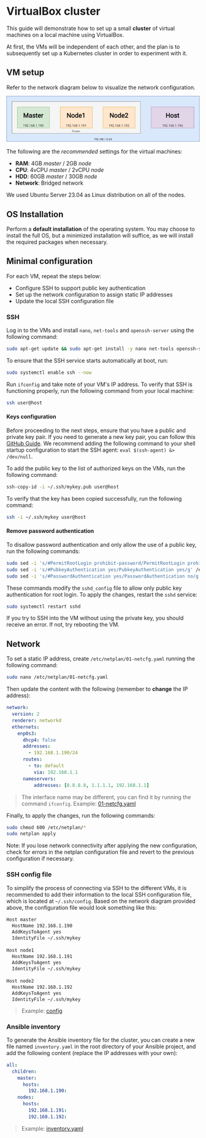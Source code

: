 # VirtualBox cluster

This guide will demonstrate how to set up a small **cluster** of virtual machines on a local machine using VirtualBox.

At first, the VMs will be independent of each other, and the plan is to subsequently set up a Kubernetes cluster in order to experiment with it.

## VM setup

Refer to the network diagram below to visualize the network configuration.

<p align="center">
  <img src="./Network.png" />
</p>

The following are the *recommended* settings for the virtual machines:

- **RAM**: 4GB *master* / 2GB *node*
- **CPU**: 4vCPU *master* / 2vCPU *node*
- **HDD**: 60GB *master* / 30GB *node*
- **Network**: Bridged network

We used Ubuntu Server 23.04 as Linux distribution on all of the nodes.

## OS Installation

Perform a **default installation** of the operating system. You may choose to install the full OS, but a minimized installation will suffice, as we will install the required packages when necessary.

## Minimal configuration

For each VM, repeat the steps below:

- Configure SSH to support public key authentication
- Set up the network configuration to assign static IP addresses
- Update the local SSH configuration file

### SSH

Log in to the VMs and install `nano`, `net-tools` and `openssh-server` using the following command:

```bash
sudo apt-get update && sudo apt-get install -y nano net-tools openssh-server
```

To ensure that the SSH service starts automatically at boot, run:

```bash
sudo systemctl enable ssh --now
```

Run `ifconfig` and take note of your VM's IP address. To verify that SSH is functioning properly, run the following command from your local machine:

```bash
ssh user@host
```

#### Keys configuration

Before proceeding to the next steps, ensure that you have a public and private key pair. If you need to generate a new key pair, you can follow this [GitHub Guide](https://docs.github.com/en/authentication/connecting-to-github-with-ssh/generating-a-new-ssh-key-and-adding-it-to-the-ssh-agent#generating-a-new-ssh-key). We recommend adding the following command to your shell startup configuration to start the SSH agent:  `eval $(ssh-agent) &> /dev/null`.

To add the public key to the list of authorized keys on the VMs, run the following command:

```bash
ssh-copy-id -i ~/.ssh/mykey.pub user@host
```

To verify that the key has been copied successfully, run the following command:

```bash
ssh -i ~/.ssh/mykey user@host
```

#### Remove password authentication

To disallow password authentication and only allow the use of a public key, run the following commands:

```bash
sudo sed -i 's/#PermitRootLogin prohibit-password/PermitRootLogin prohibit-password/g' /etc/ssh/sshd_config
sudo sed -i 's/#PubkeyAuthentication yes/PubkeyAuthentication yes/g' /etc/ssh/sshd_config
sudo sed -i 's/#PasswordAuthentication yes/PasswordAuthentication no/g' /etc/ssh/sshd_config
```

These commands modify the `sshd_config` file to allow only public key authentication for root login. To apply the changes, restart the `sshd` service:

```bash
sudo systemctl restart sshd
```

If you try to SSH into the VM without using the private key, you should receive an error. If not, try rebooting the VM.

## Network

To set a static IP address, create `/etc/netplan/01-netcfg.yaml` running the following command:

```bash
sudo nano /etc/netplan/01-netcfg.yaml
```

Then update the content with the following (remember to **change** the IP address):

```yaml
network:
  version: 2
  renderer: networkd
  ethernets:
    enp0s3:
      dhcp4: false
      addresses:
        - 192.168.1.190/24
      routes:
        - to: default
          via: 192.168.1.1
      nameservers:
          addresses: [8.8.8.8, 1.1.1.1, 192.168.1.1]
```

> The interface name may be different, you can find it by running the command `ifconfig`. Example: [01-netcfg.yaml](./01-netcfg.yaml)

Finally, to apply the changes, run the following commands:

```bash
sudo chmod 600 /etc/netplan/*
sudo netplan apply
```

Note: If you lose network connectivity after applying the new configuration, check for errors in the netplan configuration file and revert to the previous configuration if necessary.

### SSH config file

To simplify the process of connecting via SSH to the different VMs, it is recommended to add their information to the local SSH configuration file, which is located at `~/.ssh/config`. Based on the network diagram provided above, the configuration file would look something like this:

```ssh-config
Host master
  HostName 192.168.1.190
  AddKeysToAgent yes
  IdentityFile ~/.ssh/mykey

Host node1
  HostName 192.168.1.191
  AddKeysToAgent yes
  IdentityFile ~/.ssh/mykey

Host node2
  HostName 192.168.1.192
  AddKeysToAgent yes
  IdentityFile ~/.ssh/mykey
```

> Example: [config](./config)

### Ansible inventory

To generate the Ansible inventory file for the cluster, you can create a new file named `inventory.yaml` in the root directory of your Ansible project, and add the following content (replace the IP addresses with your own):

```yaml
all:
  children:
    master:
      hosts:
        192.168.1.190:
    nodes:
      hosts:
        192.168.1.191:
        192.168.1.192:
```

> Example: [inventory.yaml](./inventory.yaml)
